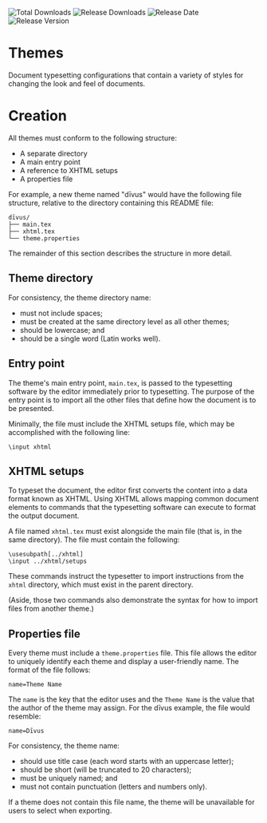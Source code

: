 ![Total Downloads](https://img.shields.io/github/downloads/DaveJarvis/keenwrite-themes/total?color=blue&label=Total%20Downloads&style=flat) ![Release Downloads](https://img.shields.io/github/downloads/DaveJarvis/keenwrite-themes/latest/total?color=purple&label=Release%20Downloads&style=flat) ![Release Date](https://img.shields.io/github/release-date/DaveJarvis/keenwrite-themes?color=red&style=flat&label=Release%20Date) ![Release Version](https://img.shields.io/github/v/release/DaveJarvis/keenwrite-themes?style=flat&label=Release)

# Themes

Document typesetting configurations that contain a variety of styles for
changing the look and feel of documents.

# Creation

All themes must conform to the following structure:

* A separate directory
* A main entry point
* A reference to XHTML setups
* A properties file

For example, a new theme named "dīvus" would have the following file
structure, relative to the directory containing this README file:

    dīvus/
    ├── main.tex
    ├── xhtml.tex
    └── theme.properties

The remainder of this section describes the structure in more detail.

## Theme directory

For consistency, the theme directory name:

* must not include spaces;
* must be created at the same directory level as all other themes;
* should be lowercase; and
* should be a single word (Latin works well).

## Entry point

The theme's main entry point, `main.tex`, is passed to the typesetting
software by the editor immediately prior to typesetting. The purpose of
the entry point is to import all the other files that define how the
document is to be presented.

Minimally, the file must include the XHTML setups file, which may be
accomplished with the following line:

    \input xhtml

## XHTML setups

To typeset the document, the editor first converts the content into a
data format known as XHTML. Using XHTML allows mapping common document
elements to commands that the typesetting software can execute to format
the output document.

A file named `xhtml.tex` must exist alongside the main file (that is,
in the same directory). The file must contain the following:

    \usesubpath[../xhtml]
    \input ../xhtml/setups

These commands instruct the typesetter to import instructions from the
`xhtml` directory, which must exist in the parent directory.

(Aside, those two commands also demonstrate the syntax for how to import
files from another theme.)

## Properties file

Every theme must include a `theme.properties` file. This file allows the
editor to uniquely identify each theme and display a user-friendly
name. The format of the file follows:

    name=Theme Name

The `name` is the key that the editor uses and the `Theme Name` is the
value that the author of the theme may assign. For the dīvus example,
the file would resemble:

    name=Dīvus

For consistency, the theme name:

* should use title case (each word starts with an uppercase letter);
* should be short (will be truncated to 20 characters);
* must be uniquely named; and
* must not contain punctuation (letters and numbers only).

If a theme does not contain this file name, the theme will be unavailable
for users to select when exporting.

